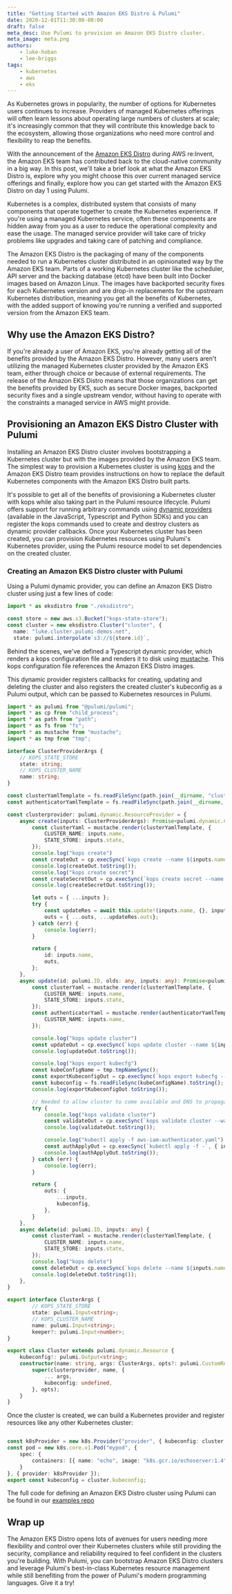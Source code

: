 ```yaml
---
title: "Getting Started with Amazon EKS Distro & Pulumi"
date: 2020-12-01T11:30:00-08:00
draft: false
meta_desc: Use Pulumi to provision an Amazon EKS Distro cluster.
meta_image: meta.png
authors:
    - luke-hoban
    - lee-briggs
tags:
    - kubernetes
    - aws
    - eks
---
```


As Kubernetes grows in popularity, the number of options for Kubernetes users continues to increase. Providers of managed Kubernetes offerings will often learn lessons about operating large numbers of clusters at scale; it's increasingly common that they will contribute this knowledge back to the ecosystem, allowing those organizations who need more control and flexibility to reap the benefits.

With the announcement of the [Amazon EKS Distro](https://aws.amazon.com/blogs/opensource/introducing-amazon-eks-distro/) during AWS re:Invent, the Amazon EKS team has contributed back to the cloud-native community in a big way. In this post, we'll take a brief look at what the Amazon EKS Distro is, explore why you might choose this over current managed service offerings and finally, explore how you can get started with the Amazon EKS Distro on day 1 using Pulumi.

<!--more-->

Kubernetes is a complex, distributed system that consists of many components that operate together to create the Kubernetes experience. If you're using a managed Kubernetes service, often these components are hidden away from you as a user to reduce the operational complexity and ease the usage. The managed service provider will take care of tricky problems like upgrades and taking care of patching and compliance.

The Amazon EKS Distro is the packaging of many of the components needed to run a Kubernetes cluster distributed in an opinionated way by the Amazon EKS team. Parts of a working Kubernetes cluster like the scheduler, API server and the backing database (etcd) have been built into Docker images based on Amazon Linux. The images have backported security fixes for each Kubernetes version and are drop-in replacements for the upstream Kubernetes distribution, meaning you get all the benefits of Kubernetes, with the added support of knowing you're running a verified and supported version from the Amazon EKS team.

## Why use the Amazon EKS Distro?

If you're already a user of Amazon EKS, you're already getting all of the benefits provided by the Amazon EKS Distro. However, many users aren't utilizing the managed Kubernetes cluster provided by the Amazon EKS team, either through choice or because of external requirements. The release of the Amazon EKS Distro means that those organizations can get the benefits provided by EKS, such as secure Docker images, backported security fixes and a single upstream vendor, without having to operate with the constraints a managed service in AWS might provide.

## Provisioning an Amazon EKS Distro Cluster with Pulumi

Installing an Amazon EKS Distro cluster involves bootstrapping a Kubernetes cluster but with the images provided by the Amazon EKS team. The simplest way to provision a Kubernetes cluster is using [kops](https://kops.sigs.k8s.io/) and the Amazon EKS Distro team provides instructions on how to replace the default Kubernetes components with the Amazon EKS Distro built parts.

It's possible to get all of the benefits of provisioning a Kubernetes cluster with kops while also taking part in the Pulumi resource lifecycle. Pulumi offers support for running arbitrary commands using [dynamic providers](/docs/concepts/resources#dynamicproviders) (available in the JavaScript, Typescript and Python SDKs) and you can register the kops commands used to create and destroy clusters as dynamic provider callbacks. Once your Kubernetes cluster has been created, you can provision Kubernetes resources using Pulumi's Kubernetes provider, using the Pulumi resource model to set dependencies on the created cluster.

### Creating an Amazon EKS Distro cluster with Pulumi

Using a Pulumi dynamic provider, you can define an Amazon EKS Distro cluster using just a few lines of code:

```typescript
import * as eksdistro from "./eksdistro";

const store = new aws.s3.Bucket("kops-state-store");
const cluster = new eksdistro.Cluster("cluster", {
  name: "luke.cluster.pulumi-demos.net",
  state: pulumi.interpolate`s3://${store.id}`,
```

Behind the scenes, we've defined a Typescript dynamic provider, which renders a kops configuration file and renders it to disk using [mustache](https://mustache.github.io/). This kops configuration file references the Amazon EKS Distro images.

This dynamic provider registers callbacks for creating, updating and deleting the cluster and also registers the created cluster's kubeconfig as a Pulumi output, which can be passed to Kubernetes resources in Pulumi.

```typescript
import * as pulumi from "@pulumi/pulumi";
import * as cp from "child_process";
import * as path from "path";
import * as fs from "fs";
import * as mustache from "mustache";
import * as tmp from "tmp";

interface ClusterProviderArgs {
    // KOPS_STATE_STORE
    state: string;
    // KOPS_CLUSTER_NAME
    name: string;
}

const clusterYamlTemplate = fs.readFileSync(path.join(__dirname, "cluster.yaml")).toString();
const authenticatorYamlTemplate = fs.readFileSync(path.join(__dirname, "aws-iam-authenticator.yaml")).toString();

const clusterprovider: pulumi.dynamic.ResourceProvider = {
    async create(inputs: ClusterProviderArgs): Promise<pulumi.dynamic.CreateResult> {
        const clusterYaml = mustache.render(clusterYamlTemplate, {
            CLUSTER_NAME: inputs.name,
            STATE_STORE: inputs.state,
        });
        console.log("kops create")
        const createOut = cp.execSync(`kops create --name ${inputs.name} --state ${inputs.state} -f -`, { input: clusterYaml });
        console.log(createOut.toString());
        console.log("kops create secret")
        const createSecretOut = cp.execSync(`kops create secret --name ${inputs.name} --state ${inputs.state} sshpublickey admin -i ~/.ssh/id_rsa.pub`);
        console.log(createSecretOut.toString());

        let outs = { ...inputs };
        try {
            const updateRes = await this.update!(inputs.name, {}, inputs);
            outs = { ...outs, ...updateRes.outs};
        } catch (err) {
            console.log(err);
        }

        return {
            id: inputs.name,
            outs,
        };
    },
    async update(id: pulumi.ID, olds: any, inputs: any): Promise<pulumi.dynamic.UpdateResult> {
        const clusterYaml = mustache.render(clusterYamlTemplate, {
            CLUSTER_NAME: inputs.name,
            STATE_STORE: inputs.state,
        });
        const authenticatorYaml = mustache.render(authenticatorYamlTemplate, {
            CLUSTER_NAME: inputs.name,
        });

        console.log("kops update cluster")
        const updateOut = cp.execSync(`kops update cluster --name ${inputs.name} --state ${inputs.state} --yes`);
        console.log(updateOut.toString());

        console.log("kops export kubecfg")
        const kubeConfigName = tmp.tmpNameSync();
        const exportKubeconfigOut = cp.execSync(`kops export kubecfg --name ${inputs.name} --state ${inputs.state} --kubeconfig ${kubeConfigName}`);
        const kubeconfig = fs.readFileSync(kubeConfigName).toString();
        console.log(exportKubeconfigOut.toString());

        // Needed to allow cluster to come available and DNS to propagate
        try {
            console.log("kops validate cluster")
            const validateOut = cp.execSync(`kops validate cluster --wait 2m --name ${inputs.name} --state ${inputs.state}`);
            console.log(validateOut.toString());

            console.log("kubectl apply -f aws-iam-authenticator.yaml");
            const authApplyOut = cp.execSync(`kubectl apply -f -`, { input: authenticatorYaml });
            console.log(authApplyOut.toString());
        } catch (err) {
            console.log(err);
        }

        return {
            outs: {
                ...inputs,
                kubeconfig,
            },
        }
    },
    async delete(id: pulumi.ID, inputs: any) {
        const clusterYaml = mustache.render(clusterYamlTemplate, {
            CLUSTER_NAME: inputs.name,
            STATE_STORE: inputs.state,
        });
        console.log("kops delete")
        const deleteOut = cp.execSync(`kops delete --name ${inputs.name} --state ${inputs.state} --yes -f -`, { input: clusterYaml });
        console.log(deleteOut.toString());
    },
}

export interface ClusterArgs {
        // KOPS_STATE_STORE
        state: pulumi.Input<string>;
        // KOPS_CLUSTER_NAME
        name: pulumi.Input<string>;
        keeper?: pulumi.Input<number>;
}

export class Cluster extends pulumi.dynamic.Resource {
    kubeconfig!: pulumi.Output<string>;
    constructor(name: string, args: ClusterArgs, opts?: pulumi.CustomResourceOptions) {
        super(clusterprovider, name, {
            ... args,
            kubeconfig: undefined,
        }, opts);
    }
}
```

Once the cluster is created, we can build a Kubernetes provider and register resources like any other Kubernetes cluster:

```typescript

const k8sProvider = new k8s.Provider("provider", { kubeconfig: cluster.kubeconfig });
const pod = new k8s.core.v1.Pod("mypod", {
    spec: {
        containers: [{ name: "echo", image: "k8s.gcr.io/echoserver:1.4" }],
    }
}, { provider: k8sProvider });
export const kubeconfig = cluster.kubeconfig;
```

The full code for defining an Amazon EKS Distro cluster using Pulumi can be found in our [examples repo](https://github.com/pulumi/examples/tree/master/aws-ts-eks-distro)

## Wrap up

The Amazon EKS Distro opens lots of avenues for users needing more flexibility and control over their Kubernetes clusters while still providing the security, compliance and reliability required to feel confident in the clusters you're building. With Pulumi, you can bootstrap Amazon EKS Distro clusters and leverage Pulumi's best-in-class Kubernetes resource management while still benefiting from the power of Pulumi's modern programming languages. Give it a try!
